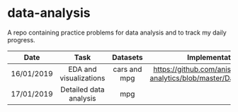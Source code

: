 # data-analysis

A repo containing practice problems for data analysis and to track my daily progress.

| Date | Task | Datasets | Implementation | Status |
| :---: | :---: | :---: | :---: | :---: |
| 16/01/2019 | EDA and visualizations | cars and mpg | https://github.com/anish2197/data-analytics/blob/master/Day%201.ipynb | Completed |
| 17/01/2019 | Detailed data analysis | mpg | | Incomplete |
